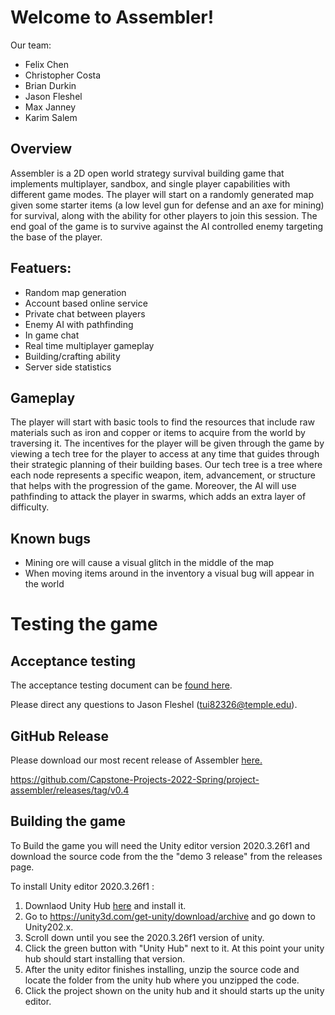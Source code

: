 ﻿# Welcome to Assembler!
Our team:
-   Felix Chen
-   Christopher Costa
-   Brian Durkin
-   Jason Fleshel
-   Max Janney
-   Karim Salem

## Overview

Assembler is a 2D open world strategy survival building game that implements multiplayer, sandbox, and single player capabilities with different game modes. The player will start on a randomly generated map given some starter items (a low level gun for defense and an axe for mining) for survival, along with the ability for other players to join this session. The end goal of the game is to survive against the AI controlled enemy targeting the base of the player.

## Featuers:
- Random map generation
- Account based online service
- Private chat between players
- Enemy AI with pathfinding
- In game chat
- Real time multiplayer gameplay
- Building/crafting ability
- Server side statistics

## Gameplay

The player will start with basic tools to find the resources that include raw materials such as iron and copper or items to acquire from the world by traversing it. The incentives for the player will be given through the game by viewing a tech tree for the player to access at any time that guides through their strategic planning of their building bases. Our tech tree is a tree where each node represents a specific weapon, item, advancement, or structure that helps with the progression of the game. Moreover, the AI will use pathfinding to attack the player in swarms, which adds an extra layer of difficulty.

## Known bugs
- Mining ore will cause a visual glitch in the middle of the map
- When moving items around in the inventory a visual bug will appear in the world

# Testing the game

## Acceptance testing

The acceptance testing document can be [found here](https://tuprd-my.sharepoint.com/:x:/g/personal/tui82326_temple_edu/ETXYuHWDtEFDuC8e-xdAK7gBOWf6VKygBqXhAnNXJomyBw?e=3xlCKe).

Please direct any questions to Jason Fleshel (tui82326@temple.edu).

## GitHub Release

Please download our most recent release of Assembler [here.](https://github.com/Capstone-Projects-2022-Spring/project-assembler/releases/tag/v0.4)

https://github.com/Capstone-Projects-2022-Spring/project-assembler/releases/tag/v0.4

## Building the game

To Build the game you will need the Unity editor version 2020.3.26f1 and download the source code from the the "demo 3 release" from the releases page.

To install Unity editor 2020.3.26f1 :
1. Downlaod Unity Hub [here](https://unity3d.com/get-unity/download) and install it.
2. Go to https://unity3d.com/get-unity/download/archive and go down to Unity202.x.
3. Scroll down until you see the 2020.3.26f1 version of unity.
4. Click the green button with "Unity Hub" next to it. At this point your unity hub should start installing that version.
5. After the unity editor finishes installing, unzip the source code and locate the folder from the unity hub where you unzipped the code.
6. Click the project shown on the unity hub and it should starts up the unity editor.

